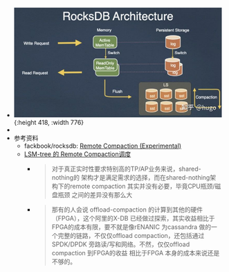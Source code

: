 - ![image.png](../assets/image_1643654453294_0.png){:height 418, :width 776}
-
- 参考资料
	- fackbook/rocksdb: [Remote Compaction (Experimental)](https://github.com/facebook/rocksdb/wiki/Remote-Compaction-%28Experimental%29)
	- [LSM-tree 的 Remote Compaction调度](https://zhuanlan.zhihu.com/p/419766888)
		- > 对于真正实时性要求特别高的TP/AP业务来说，shared-nothing的 架构才是满足需求的选择，而在shared-nothing架构下的remote compaction 其实并没有必要，毕竟CPU瓶颈/磁盘瓶颈 之间的差异没有那么大
		- > 那有的人会说 offload-compaction 的计算到其他的硬件（FPGA），这个阿里的X-DB 已经做过探索，其实收益相比于FPGA的成本有限，要不就是像rENANIC 为cassandra 做的一个完整的链路，不仅仅offload compaction，还包括通过SPDK/DPDK 旁路读/写和网络。不然，仅仅offload compaction 到FPGA的收益 相比于FPGA 本身的成本来说还是不够的。